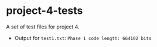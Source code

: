 # project-4-tests
A set of test files for project 4.

* Output for `test1.txt`: `Phase 1 code length: 664102 bits`
